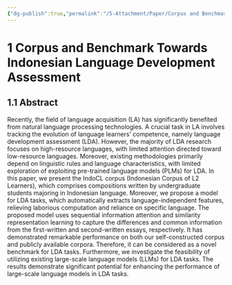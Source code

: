```yaml
---
{"dg-publish":true,"permalink":"/5-Attachment/Paper/Corpus and Benchmark Towards Indonesian Language Development Assessment/"}
---
```


# 1 Corpus and Benchmark Towards Indonesian Language Development Assessment
## 1.1 Abstract
Recently, the field of language acquisition (LA) has significantly benefited from natural language processing technologies. A crucial task in LA involves tracking the evolution of language learners’ competence, namely language development assessment (LDA). However, the majority of LDA research focuses on high-resource languages, with limited attention directed toward low-resource languages. Moreover, existing methodologies primarily depend on linguistic rules and language characteristics, with limited exploration of exploiting pre-trained language models (PLMs) for LDA. In this paper, we present the IndoCL corpus (Indonesian Corpus of L2 Learners), which comprises compositions written by undergraduate students majoring in Indonesian language. Moreover, we propose a model for LDA tasks, which automatically extracts language-independent features, relieving laborious computation and reliance on specific language. The proposed model uses sequential information attention and similarity representation learning to capture the differences and common information from the first-written and second-written essays, respectively. It has demonstrated remarkable performance on both our self-constructed corpus and publicly available corpora. Therefore, it can be considered as a novel benchmark for LDA tasks. Furthermore, we investigate the feasibility of utilizing existing large-scale language models (LLMs) for LDA tasks. The results demonstrate significant potential for enhancing the performance of large-scale language models in LDA tasks.